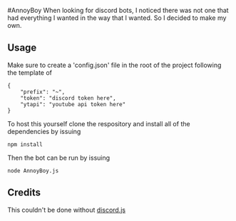 #AnnoyBoy
When looking for discord bots, I noticed there was not one that had everything I wanted in the way that I wanted. So I decided to make my own. 

## Usage
Make sure to create a 'config.json' file in the root of the project following the template of

```
{
	"prefix": "~",
	"token": "discord token here",
	"ytapi": "youtube api token here"
}
```

To host this yourself clone the respository and install all of the dependencies by issuing
```
npm install
```

Then the bot can be run by issuing
```
node AnnoyBoy.js
```

## Credits
This couldn't be done without [discord.js](https://discord.js.org/)
